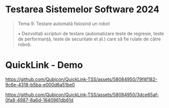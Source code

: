 # Testarea Sistemelor Software 2024
> Tema 9: Testare automată folosind un robot
> 
> • Dezvoltați scripturi de testare (automatizare teste de regresie, teste de performanță, teste de
securitate et al.) care să fie rulate de către roboți.

# QuickLink - Demo


https://github.com/Qubicon/QuickLink-TSS/assets/58084950/79f4f182-9c6e-4318-b5ba-e000d6a51be0



https://github.com/Qubicon/QuickLink-TSS/assets/58084950/3dce65af-0fa8-4987-8a6d-1640961db61d

